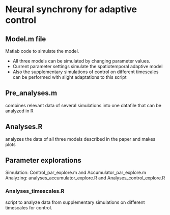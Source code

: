 # Neural synchrony for adaptive control

## Model.m file 
Matlab code to simulate the model. 
  - All three models can be simulated by changing parameter values.
  - Current parameter settings simulate the spatiotemporal adaptive model
  - Also the supplementary simulations of control on different timescales can be performed with slight adaptations to this script

## Pre_analyses.m 
combines relevant data of several simulations into one datafile that can be analyzed in R

## Analyses.R 
analyzes the data of all three models described in the paper and makes plots

## Parameter explorations
Simulation: Control_par_explore.m and Accumulator_par_explore.m
Analyzing: analyses_accumulator_explore.R and Analyses_control_explore.R

### Analyses_timescales.R 
script to analyze data from supplementary simulations on different timescales for control.

